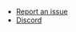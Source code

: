<!-- _navbar.md -->

- [Report an issue](https://github.com/tabularelf/GMLspeak/issues)
- [Discord](https://discord.gg/8krYCqr)